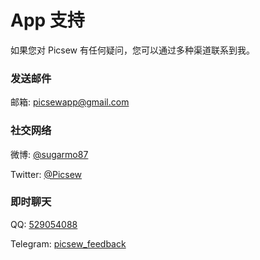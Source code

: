 # App 支持

如果您对 Picsew 有任何疑问，您可以通过多种渠道联系到我。

### 发送邮件

<i class="fa fa-envelope"></i> 邮箱: [picsewapp@gmail.com](mailto:picsewapp@gmail.com)

### 社交网络

<i class="fa fa-weibo"></i> 微博: [@sugarmo87](https://weibo.com/sugarmo)

<i class="fa fa-twitter"></i> Twitter: [@Picsew](https://twitter.com/Picsew)

### 即时聊天

<i class="fa fa-qq"></i> QQ: [529054088](https://jq.qq.com/?_wv=1027&k=5AjFr4f)

<i class="fa fa-paper-plane"></i> Telegram: [picsew_feedback](https://t.me/picsew_feedback)
